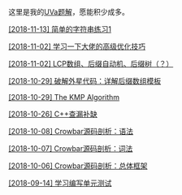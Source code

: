 这里是我的[UVa题解]()，愿能积少成多。

[[2018-11-13] 简单的字符串练习1](https://daichao1997.github.io/简单的字符串练习1.html)

[[2018-11-02] 学习一下大佬的高级优化技巧](https://daichao1997.github.io/学习一下大佬的高级优化技巧.html)

[[2018-11-02] LCP数组、后缀自动机、后缀树（？）](https://daichao1997.github.io/LCP数组、后缀自动机.html)

[[2018-10-29] 破解外星代码：详解后缀数组模板](https://daichao1997.github.io/后缀数组.html)

[[2018-10-29] The KMP Algorithm](https://daichao1997.github.io/KMP.html)

[[2018-10-26] C++查漏补缺](https://daichao1997.github.io/C++查漏补缺.html)

[[2018-10-08] Crowbar源码剖析：语法](https://daichao1997.github.io/Crowbar源码剖析：语法.html)

[[2018-10-07] Crowbar源码剖析：词法](https://daichao1997.github.io/Crowbar源码剖析：词法.html)

[[2018-10-06] Crowbar源码剖析：总体框架](https://daichao1997.github.io/Crowbar源码剖析：总体框架.html)

[[2018-09-14] 学习编写单元测试](https://daichao1997.github.io/学习编写单元测试.html)